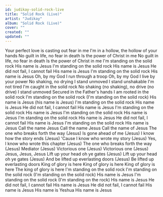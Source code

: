 ```yaml
---
id: judikay-solid-rock-live
title: "Solid Rock (Live)"
artist: "Judikay"
album: "Solid Rock (Live)"
cover: ""
created: ""
updated: ""
---
```


Your perfect love is casting out fear in me
I'm in a hollow, the hollow of your hands
No guilt in life, no fear in death
Is the power of Christ in me
No guilt in life, no fear in death
Is the power of Christ in me
I'm standing on the solid rock
His name is Jesus
I'm standing on the solid rock
His name is Jesus
He did not fail, I cannot fail
His name is Jesus
I'm standing on the solid rock
His name is Jesus
Oh, by my God
I run through a troop
Oh, by my God
I live by your power
No shaking, no drying
I stand unmoved
I stand unshakable
I'm not tired
I'm caught in the solid rock
No shaking (no shaking), no drive (no drive)
I stand unmoved
Secured in the Father's hands
I am rooted in the solid rock
I'm standing on the solid rock (I'm standing on the solid rock)
His name is Jesus (his name is Jesus)
I'm standing on the solid rock
His name is Jesus
He did not fail, I cannot fail
His name is Jesus
I'm standing on the solid rock
His name is Jesus
I'm standing on the solid rock
His name is Jesus
I'm standing on the solid rock
His name is Jesus
He did not fail, I cannot fail
His name is Jesus
I'm standing on the solid rock
His name is Jesus
Call the name Jesus
Call the name Jesus
Call the name of Jesus
The one who breaks forth the way (Jesus)
Is gone ahead of me (Jesus)
I know how the story ends (Jesus)
'Cause I know who wrote my story (Jesus)
Yes, I know who wrote this chapter (Jesus)
The one who breaks forth the way (Jesus)
Mediator (Jesus)
Victorious one (Jesus)
Victorious one (Jesus)
Jesus, Jesus, Jesus
Lift up your head oh ye gates (Jesus)
Lift up your head oh ye gates (Jesus)
And be lifted up everlasting doors (Jesus)
Be lifted up everlasting doors
King of glory is here
King of glory is here
King of glory is here
The king of glory is here
I'm standing on the solid rock
I'm standing on the solid rock (I'm standing on the solid rock)
His name is Jesus
I'm standing on the solid rock (I'm standing on the rock)
His name is Jesus
He did not fail, I cannot fail
His name is Jesus
He did not fail, I cannot fail
His name is Jesus
His name is Yeshua
His name is Jesus